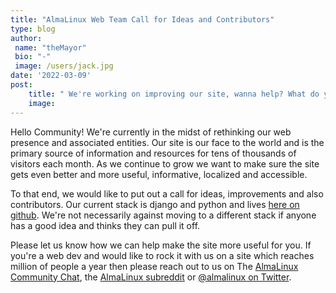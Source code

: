 ```yaml
---
title: "AlmaLinux Web Team Call for Ideas and Contributors"
type: blog
author: 
 name: "theMayor"
 bio: "-"
 image: /users/jack.jpg
date: '2022-03-09'
post:
    title: " We're working on improving our site, wanna help? What do you love? What do you hate?"
    image: 
---
```


Hello Community! We're currently in the midst of rethinking our web presence and associated entities. Our site is our face to the world and is the primary source of information and resources for tens of thousands of visitors each month. As we continue to grow we want to make sure the site gets even better and more useful, informative, localized and accessible.

To that end, we would like to put out a call for ideas, improvements and also contributors. Our current stack is django and python and lives [here on github](https://github.com/almalinux/almalinux.org). We're not necessarily against moving to a different stack if anyone has a good idea and thinks they can pull it off.

Please let us know how we can help make the site more useful for you. If you're a web dev and would like to rock it with us on a site which reaches million of people a year then please reach out to us on The [AlmaLinux Community Chat](https://chat.almalinux.org/), the [AlmaLinux subreddit](https://reddit.com/r/almalinux) or [@almalinux on Twitter](https://twitter.com/almalinux).
